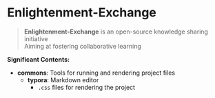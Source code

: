 # Enlightenment-Exchange

> **Enlightenment-Exchange** is an open-source knowledge sharing initiative
> <br>
> Aiming at fostering collaborative learning

**Significant Contents:**

- **commons**: Tools for running and rendering project files
  - **typora**: Markdown editor
    - `.css` files for rendering the project
